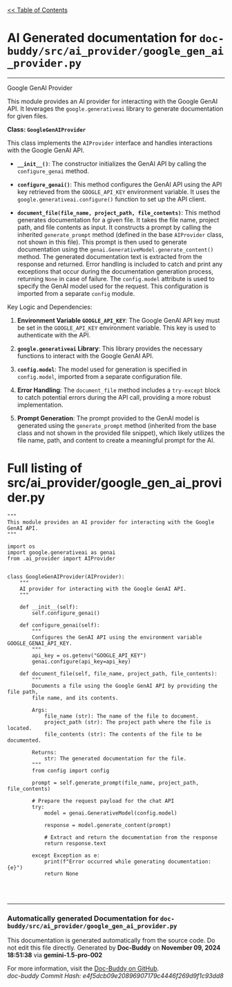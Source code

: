 [<< Table of Contents](../../index.md)

# AI Generated documentation for `doc-buddy/src/ai_provider/google_gen_ai_provider.py`
---
Google GenAI Provider

This module provides an AI provider for interacting with the Google GenAI API. It leverages the `google.generativeai` library to generate documentation for given files.

**Class: `GoogleGenAIProvider`**

This class implements the `AIProvider` interface and handles interactions with the Google GenAI API.

* **`__init__()`**: The constructor initializes the GenAI API by calling the `configure_genai` method.

* **`configure_genai()`**: This method configures the GenAI API using the API key retrieved from the `GOOGLE_API_KEY` environment variable. It uses the `google.generativeai.configure()` function to set up the API client.

* **`document_file(file_name, project_path, file_contents)`**: This method generates documentation for a given file. It takes the file name, project path, and file contents as input.  It constructs a prompt by calling the inherited `generate_prompt` method (defined in the base `AIProvider` class, not shown in this file). This prompt is then used to generate documentation using the `genai.GenerativeModel.generate_content()` method. The generated documentation text is extracted from the response and returned.  Error handling is included to catch and print any exceptions that occur during the documentation generation process, returning `None` in case of failure. The `config.model` attribute is used to specify the GenAI model used for the request. This configuration is imported from a separate `config` module.


Key Logic and Dependencies:

1. **Environment Variable `GOOGLE_API_KEY`**: The Google GenAI API key must be set in the `GOOGLE_API_KEY` environment variable. This key is used to authenticate with the API.

2. **`google.generativeai` Library**: This library provides the necessary functions to interact with the Google GenAI API.

3. **`config.model`**: The model used for generation is specified in `config.model`, imported from a separate configuration file.

4. **Error Handling**: The `document_file` method includes a `try-except` block to catch potential errors during the API call, providing a more robust implementation.

5. **Prompt Generation**: The prompt provided to the GenAI model is generated using the `generate_prompt` method (inherited from the base class and not shown in the provided file snippet), which likely utilizes the file name, path, and content to create a meaningful prompt for the AI.

# Full listing of src/ai_provider/google_gen_ai_provider.py
```{'python'}
"""
This module provides an AI provider for interacting with the Google GenAI API.
"""

import os
import google.generativeai as genai
from .ai_provider import AIProvider


class GoogleGenAIProvider(AIProvider):
    """
    AI provider for interacting with the Google GenAI API.
    """

    def __init__(self):
        self.configure_genai()

    def configure_genai(self):
        """
        Configures the GenAI API using the environment variable GOOGLE_GENAI_API_KEY.
        """
        api_key = os.getenv("GOOGLE_API_KEY")
        genai.configure(api_key=api_key)

    def document_file(self, file_name, project_path, file_contents):
        """
        Documents a file using the Google GenAI API by providing the file path,
        file name, and its contents.

        Args:
            file_name (str): The name of the file to document.
            project_path (str): The project path where the file is located.
            file_contents (str): The contents of the file to be documented.

        Returns:
            str: The generated documentation for the file.
        """
        from config import config

        prompt = self.generate_prompt(file_name, project_path, file_contents)

        # Prepare the request payload for the chat API
        try:
            model = genai.GenerativeModel(config.model)

            response = model.generate_content(prompt)

            # Extract and return the documentation from the response
            return response.text

        except Exception as e:
            print(f"Error occurred while generating documentation: {e}")
            return None

```
<br>
<br>


---
### Automatically generated Documentation for `doc-buddy/src/ai_provider/google_gen_ai_provider.py`
This documentation is generated automatically from the source code. Do not edit this file directly.
Generated by **Doc-Buddy** on **November 09, 2024 18:51:38** via **gemini-1.5-pro-002**

For more information, visit the [Doc-Buddy on GitHub](https://github.com/scott-r-lindsey/doc-buddy).  
*doc-buddy Commit Hash: e4f5dcb09e20896907179c4446f269d9f1c93dd8*

